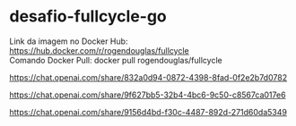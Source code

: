 # desafio-fullcycle-go

Link da imagem no Docker Hub:  https://hub.docker.com/r/rogendouglas/fullcycle   
Comando Docker Pull: docker pull rogendouglas/fullcycle


https://chat.openai.com/share/832a0d94-0872-4398-8fad-0f2e2b7d0782


https://chat.openai.com/share/9f627bb5-32b4-4bc6-9c50-c8567ca017e6

https://chat.openai.com/share/9156d4bd-f30c-4487-892d-271d60da5349
